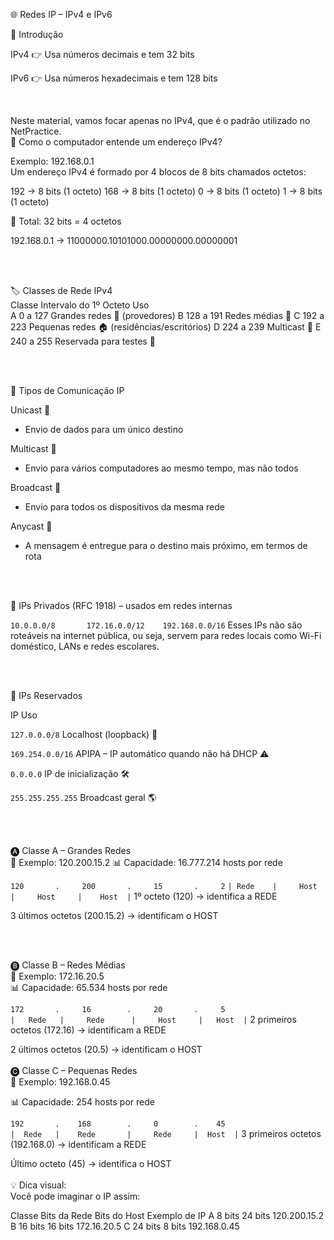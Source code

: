 🌐 Redes IP – IPv4 e IPv6

📌 Introdução

IPv4 👉 Usa números decimais e tem 32 bits

IPv6 👉 Usa números hexadecimais e tem 128 bits

<br>

Neste material, vamos focar apenas no IPv4, que é o padrão utilizado no NetPractice.
<br>
🧠 Como o computador entende um endereço IPv4?

Exemplo: 192.168.0.1
<br>
Um endereço IPv4 é formado por 4 blocos de 8 bits chamados octetos:

192 → 8 bits (1 octeto)
168 → 8 bits (1 octeto)
  0 → 8 bits (1 octeto)
  1 → 8 bits (1 octeto)
  
🔢 Total: 32 bits = 4 octetos


192.168.0.1 → 11000000.10101000.00000000.00000001


<br>
<br>

🏷️ Classes de Rede IPv4
<br>
Classe	Intervalo do 1º Octeto	Uso
<br>
A	0 a 127	Grandes redes 🏢 (provedores)
B	128 a 191	Redes médias 🏫
C	192 a 223	Pequenas redes 🏠 (residências/escritórios)
D	224 a 239	Multicast 📡
E	240 a 255	Reservada para testes 🧪


<br>
<br>

📡 Tipos de Comunicação IP

Unicast 🧍

 - Envio de dados para um único destino

Multicast 👥

 - Envio para vários computadores ao mesmo tempo, mas não todos

Broadcast 📢

 - Envio para todos os dispositivos da mesma rede

Anycast 📍

 - A mensagem é entregue para o destino mais próximo, em termos de rota


<br>
<br>


🔐 IPs Privados (RFC 1918) – usados em redes internas

`10.0.0.0/8      
172.16.0.0/12   
192.168.0.0/16`
Esses IPs não são roteáveis na internet pública, ou seja, servem para redes locais como Wi-Fi doméstico, LANs e redes escolares.


<br>
<br>


🚫 IPs Reservados

IP	Uso

`127.0.0.0/8`	Localhost (loopback) 🔁

`169.254.0.0/16`	APIPA – IP automático quando não há DHCP ⚠️

`0.0.0.0`	IP de inicialização 🛠️

`255.255.255.255`	Broadcast geral 🌎


<br>
<br>

🅐 Classe A – Grandes Redes
<br>
📌 Exemplo: 120.200.15.2
📊 Capacidade: 16.777.214 hosts por rede

`120       .     200       .     15       .     2`
`| Rede    |     Host      |     Host     |    Host  |`
1º octeto (120) → identifica a REDE

3 últimos octetos (200.15.2) → identificam o HOST

<br>
<br>

🅑 Classe B – Redes Médias
<br>
📌 Exemplo: 172.16.20.5<br>
📊 Capacidade: 65.534 hosts por rede
<br>

`172       .     16        .     20       .     5` <br>
`|   Rede   |     Rede      |     Host     |   Host  |`
2 primeiros octetos (172.16) → identificam a REDE

2 últimos octetos (20.5) → identificam o HOST
<br>
<br>
🅒 Classe C – Pequenas Redes
<br>
📌 Exemplo: 192.168.0.45

📊 Capacidade: 254 hosts por rede


`192       .    168        .     0        .    45`<br>
`|  Rede   |    Rede       |     Rede     |  Host  |`
3 primeiros octetos (192.168.0) → identificam a REDE

Último octeto (45) → identifica o HOST
<br>
<br>
💡 Dica visual:
<br>
Você pode imaginar o IP assim:

Classe	Bits da Rede	Bits do Host	Exemplo de IP
A	8 bits	24 bits	120.200.15.2
B	16 bits	16 bits	172.16.20.5
C	24 bits	8 bits	192.168.0.45
